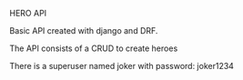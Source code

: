 HERO API

Basic API created with django and DRF.

The API consists of a CRUD to create heroes

There is a superuser named joker with password: joker1234